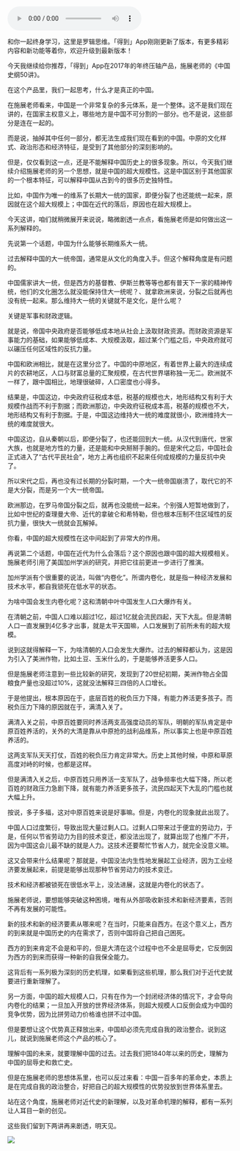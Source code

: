 <audio src="http://igetoss.cdn.igetget.com/mp3/201712/19/201712192241256409165995.mp3" controls="controls">您的浏览器不支持 audio 标签。</audio><p>和你一起终身学习，这里是罗辑思维。「得到」App刚刚更新了版本，有更多精彩内容和新功能等着你，欢迎升级到最新版本！</p><p>今天我继续给你推荐，「得到」App在2017年的年终压轴产品，施展老师的《中国史纲50讲》。</p><p>在这个产品里，我们一起思考，什么才是真正的中国。</p><p>在施展老师看来，中国是一个非常复杂的多元体系，是一个整体。这不是我们现在讲的，在国家主权意义上，哪些地方是中国不可分割的一部分。也不是说，这些部分是连在一起的。</p><p>而是说，抽掉其中任何一部分，都无法生成我们现在看到的中国。中原的文化样式、政治形态和经济特征，是受到了其他部分的深刻影响的。</p><p>但是，仅仅看到这一点，还是不能解释中国历史上的很多现象。所以，今天我们继续介绍施展老师的另一个思想，就是中国的超大规模性。这是中国区别于其他国家的一个根本特征，可以解释中国从古到今的很多历史独特性。</p><p>比如，中国作为唯一的维系了长期大一统的国家，即便分裂了也还能统一起来，原因就在这个超大规模上；中国在近代的落后，原因也在超大规模上。</p><p>今天这讲，咱们就稍微展开来说说，略微剧透一点点，看施展老师是如何做出这一系列解释的。</p><p>先说第一个话题，中国为什么能够长期维系大一统。</p><p>过去解释中国的大一统帝国，通常是从文化的角度入手。但这个解释角度是有问题的。</p><p>中国儒家讲大一统，但是西方的基督教、伊斯兰教等等也都有普天下一家的精神传统，他们的文化圈怎么就没能保持住大一统呢？、就拿欧洲来说，分裂之后就再也没有统一起来。那么维持大一统的关键就不是文化，是什么呢？</p><p>关键是军事和财政逻辑。</p><p>就是说，帝国中央政府是否能够低成本地从社会上汲取财政资源。而财政资源是军事能力的基础，如果能够低成本、大规模汲取，超过某个门槛之后，中央政府就可以碾压任何区域性的反抗力量。</p><p>中国和欧洲相比，就是在这里分岔了。中国的中原地区，有着世界上最大的连续成片的农耕地区，人口与财富总量的汇聚规模，在古代世界堪称独一无二。欧洲就不一样了，跟中国相比，地理很破碎，人口密度也小得多。</p><p>结果是，中国这边，中央政府征税成本低，税基的规模也大，地形结构又有利于大规模作战而不利于割据；而欧洲那边，中央政府征税成本高，税基的规模也不大，地形结构又有利于割据。于是，中国这边维持大一统的难度就很小，欧洲维持大一统的难度就很大。</p><p>中国这边，自从秦朝以后，即便分裂了，也还能回到大一统。从汉代到唐代，世家大族，也就是地方性的力量，还是能和中央掰掰手腕的。但是宋代之后，中国社会正式进入了“古代平民社会”，地方上再也组织不起来任何成规模的力量反抗中央了。</p><p>所以宋代之后，再也没有过长期的分裂时期，一个大一统帝国崩溃了，取代它的不是大分裂，而是另一个大一统帝国。</p><p>欧洲那边，在罗马帝国分裂之后，就再也没能统一起来。个别强人短暂地做到了，比如中世纪的查理曼大帝、近代的拿破仑和希特勒，但也根本压制不住区域性的反抗力量，很快大一统就会瓦解掉。</p><p>你看，中国的超大规模性在这中间起到了非常大的作用。</p><p>再说第二个话题，中国在近代为什么会落后？这个原因也跟中国的超大规模相关。施展老师引用了美国加州学派的研究，并把它往前更进一步进行了推演。</p><p>加州学派有个很重要的说法，叫做“内卷化”。所谓内卷化，就是指一种经济发展和技术水平，都自我锁死在低水平的状态。</p><p>为啥中国会发生内卷化呢？这和清朝中叶中国发生人口大爆炸有关。</p><p>在清朝之前，中国人口难以超过1亿，超过1亿就会流民四起，天下大乱。但是清朝人口一直发展到4亿多才出事，就是太平天国嘛，人口发展到了前所未有的超大规模。</p><p>说到这就得解释一下，为啥清朝的人口会发生大爆炸。过去的解释都认为，这是因为引入了美洲作物，比如土豆、玉米什么的，于是能够养活更多人口。</p><p>但是施展老师注意到一些比较新的研究，发现到了20世纪初期，美洲作物占全国粮食产量也没超过10%，这就没法解释三四倍的人口增长。</p><p>于是他提出，根本原因在于，底层百姓的税负压力下降，有能力养活更多孩子。而税负压力下降的原因就在于，满清入关了。</p><p>满清入关之前，中原百姓要同时养活两支高强度动员的军队，明朝的军队肯定是中原百姓养活的，关外的大清是靠从中原抢的战利品维系，所以事实上也是中原百姓养活的。</p><p>这两支军队天天打仗，百姓的税负压力肯定非常大。历史上其他时候，中原和草原高度对峙的时候，也都是这样。</p><p>但是满清入关之后，中原百姓只用养活一支军队了，战争频率也大幅下降，所以老百姓的财政压力急剧下降，就有能力养活更多孩子，流民四起天下大乱的门槛也就大幅上升。</p><p>按说，多子多福，这对中原百姓来说是好事嘛。但是，内卷化的现象就此出现了。</p><p>中国人口过度繁衍，导致出现大量过剩人口。过剩人口带来过于便宜的劳动力，于是，任何以节省劳动力为目的技术变迁，都没法出现了，就算出现了也推广不开，因为中国这会儿最不缺的就是人力。这技术还要帮忙节省人力，就完全没意义嘛。</p><p>这又会带来什么结果呢？那就是，中国没法内生性地发展起工业经济，因为工业经济要发展起来，前提是能够出现那种节省劳动力的技术变迁。</p><p>技术和经济都被锁死在很低水平上，没法进展，这就是内卷化的状态了。</p><p>施展老师说，要想能够突破这种困境，唯有从外部吸收新技术和新经济要素，否则不再有发展的可能性。</p><p>新的技术和新的经济要素从哪来呢？在当时，只能来自西方。在这个意义上，西方的到来就是中国历史的内在需求了，否则中国将自己把自己困死。</p><p>西方的到来肯定不会是和平的，但是大清在这个过程中也不全是屈辱史，它反倒因为西方的到来而获得一种新的自我保全能力。</p><p>这背后有一系列极为深刻的历史机理，如果看到这些机理，那么我们对于近代史就要进行重新理解了。</p><p>另一方面，中国的超大规模人口，只有在作为一个封闭经济体的情况下，才会导向内卷化的结果；一旦加入开放的世界经济体系，则超大规模人口反倒会成为中国的竞争优势，因为比拼劳动力价格谁也拼不过中国。</p><p>但是要想让这个优势真正释放出来，中国却必须先完成自我的政治整合。说到这儿，就说到施展老师这个产品的核心了。</p><p>理解中国的未来，就要理解中国的过去。过去我们把1840年以来的历史，理解为中国的屈辱史和救亡史。</p><p>但是在施展老师的思想体系里，也可以反过来看：中国一百多年的革命史，本质上是在完成自我的政治整合，好把自己的超大规模性的优势投放到世界体系里去。</p><p>站在这个角度，施展老师对近代史的新理解，以及对革命机理的解释，都有一系列让人耳目一新的创见。</p><p>这些我们留到下两讲再来剧透，明天见。</p><img src="https://piccdn.igetget.com/img/201712/19/201712192248030848051164.jpg" />